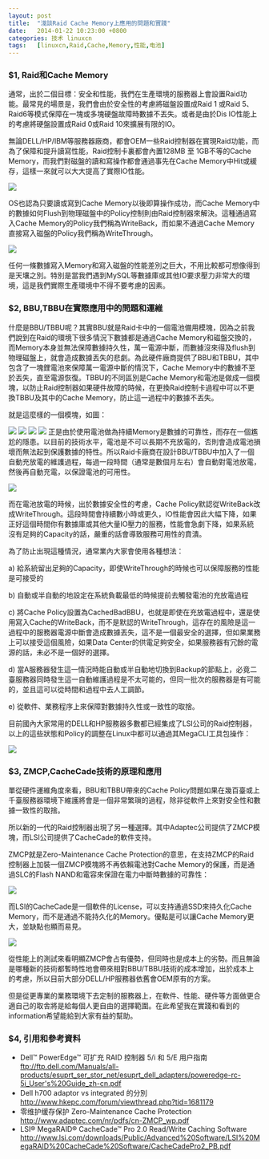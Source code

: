 ```yaml
---
layout: post
title:	"淺談Raid Cache Memory上應用的問題和實踐"
date:	2014-01-22 10:23:00 +0800 
categories:	技术 linuxcn 
tags:	[linuxcn,Raid,Cache,Memory,性能,电池]
---
```



### $1, Raid和Cache Memory


通常，出於二個目標：安全和性能，我們在生產環境的服務器上會設置Raid功能。最常見的場景是，我們會由於安全性的考慮將磁盤設置成Raid 1 或Raid 5、Raid6等模式保障在一塊或多塊硬盤故障時數據不丟失。或者是由於Dis IO性能上的考慮將硬盤設置成Raid 0或Raid 10來擴展有限的IO。


無論DELL/HP/IBM等服務器廠商，都會OEM一些Raid控制器在實現Raid功能，而為了保障和提升讀寫性能，Raid控制卡裏都會內置128MB 至 1GB不等的Cache Memory，而我們對磁盤的讀和寫操作都會通過事先在Cache Memory中Hit或緩存，這樣一來就可以大大提高了實際IO性能。


![](/Asserts/Images//attachment/album/201401/22/094816h6mveopi336pyie6.png)


OS也認為只要讀或寫到Cache Memory以後即算操作成功，而Cache Memory中的數據如何Flush到物理磁盤中的Policy控制則由Raid控制器來解決。這種通過寫入Cache Memory的Policy我們稱為WriteBack，而如果不通過Cache Memory直接寫入磁盤的Policy我們稱為WriteThrough。


![](/Asserts/Images//attachment/album/201401/22/094900u522whinoixbd2fh.png)


任何一條數據寫入Memory和寫入磁盤的性能差別之巨大，不用比較都可想像得到是天壤之別。特別是當我們遇到MySQL等數據庫或其他IO要求壓力非常大的環境，這是我們實際生產環境中不得不要考慮的因素。


### $2, BBU,TBBU在實際應用中的問題和運維


什麼是BBU/TBBU呢？其實BBU就是Raid卡中的一個電池備用模塊，因為之前我們說到在Raid的環境下很多情況下數據都是通過Cache Memory和磁盤交換的，而Memory本身並無法保障數據持久性，萬一電源中斷，而數據沒來得及flush到物理磁盤上，就會造成數據丟失的悲劇。為此硬件廠商提供了BBU和TBBU，其中包含了一塊鋰電池來保障萬一電源中斷的情況下，Cache Memory中的數據不至於丟失，直至電源恢復。TBBU的不同區別是Cache Memory和電池是做成一個模塊，以防止Raid控制器如果硬件故障的時候，在更換Raid控制卡過程中可以不更換TBBU及其中的Cache Memory，防止這一過程中的數據不丟失。


就是這麼樣的一個模塊，如圖：


![](/Asserts/Images//attachment/album/201401/22/094954qfibmrzwfgsvrzzh.jpg) ![](/Asserts/Images//attachment/album/201401/22/095014fr3tlrrrga6lh465.jpg) ![](/Asserts/Images//attachment/album/201401/22/0950307t5o75wsfqmghcsl.jpg) ![](/Asserts/Images//attachment/album/201401/22/095051l87qq0m1ylv1bqzz.jpg) 正是由於使用電池做為持續Memory是數據的可靠性，而存在一個尷尬的隱患。以目前的技術水平，電池是不可以長期不充放電的，否則會造成電池損壞而無法起到保護數據的特性。所以Raid卡廠商在設計BBU/TBBU中加入了一個自動充放電的維護過程，每過一段時間（通常是數個月左右）會自動對電池放電，然後再自動充電，以保證電池的可用性。


![](/Asserts/Images//attachment/album/201401/22/095148zptihiic8t8hctcv.png)


而在電池放電的時候，出於數據安全性的考慮，Cache Policy默認從WriteBack改成WriteThrough。這段時間會持續數小時或更久，IO性能會因此大幅下降，如果正好這個時間你有數據庫或其他大量IO壓力的服務，性能會急劇下降，如果系統沒有足夠的Capacity的話，嚴重的話會導致服務可用性的賁潰。


為了防止出現這種情況，通常業內大家會使用各種想法：


a) 給系統留出足夠的Capacity，即使WriteThrough的時候也可以保障服務的性能是可接受的


b) 自動或半自動的地設定在系統負載最低的時候提前去觸發電池的充放電過程


c) 將Cache Policy設置為CachedBadBBU，也就是即使在充放電過程中，還是使用寫入Cache的WriteBack，而不是默認的WriteThrough，這存在的風險是這一過程中的服務器電源中斷會造成數據丟失，這不是一個最安全的選擇，但如果業務上可以接受這個風險，如果Data Center的供電足夠安全，如果服務器有冗餘的電源的話，未必不是一個好的選擇。


d) 當A服務器發生這一情況時能自動或半自動地切換到Backup的節點上，必竟二臺服務器同時發生這一自動維護過程是不太可能的，但同一批次的服務器是有可能的，並且這可以從時間和過程中去人工調節。


e) 從軟件、業務程序上來保障對數據持久性或一致性的取捨。


 


目前國內大家常用的DELL和HP服務器多數都已經集成了LSI公司的Raid控制器，以上的這些狀態和Policy的調整在Linux中都可以通過其MegaCLI工具包操作：


![](/Asserts/Images//attachment/album/201401/22/095225znalkapp69cgpkvz.png)


### $3, ZMCP,CacheCade技術的原理和應用


單從硬件運維角度來看，BBU和TBBU帶來的Cache Policy問題如果在幾百臺或上千臺服務器環境下維護將會是一個非常繁瑣的過程，除非從軟件上來對安全性和數據一致性的取捨。


所以新的一代的Raid控制器出現了另一種選擇。其中Adaptec公司提供了ZMCP模塊，而LSI公司提供了CacheCade的軟件支持。


ZMCP就是Zero-Maintenance Cache Protection的意思，在支持ZMCP的Raid控制器上加裝一個ZMCP模塊將不再依賴電池對Cache Memory的保護，而是通過SLC的Flash NAND和電容來保證在電力中斷時數據的可靠性：


![](/Asserts/Images//attachment/album/201401/22/095351lx9lis9ljl9cicxq.png)


而LSI的CacheCade是一個軟件的License，可以支持通過SSD來持久化Cache Memory，而不是通過不能持久化的Memory。優點是可以讓Cache Memory更大，並缺點也顯而易見。


![](/Asserts/Images//attachment/album/201401/22/095441zqbi66sr0dzpx7s7.png)


從性能上的測試來看明顯ZMCP會占有優勢，但同時也是成本上的劣勢。而且無論是哪種新的技術都暫時性地會帶來相對BBU/TBBU技術的成本增加，出於成本上的考慮，所以目前大部分DELL/HP服務器依舊會OEM原有的方案。


但是從更專業的業務環境下去定制的服務器上，在軟件、性能、硬件等方面做更合適自己的取舎將是給每個人更自由的選擇範圍。在此希望我在實踐和看到的information希望能給到大家有益的幫助。


### $4, 引用和參考資料


* Dell™ PowerEdge™ 可扩充 RAID 控制器 5/i 和 5/E 用户指南  
<ftp://ftp.dell.com/Manuals/all-products/esuprt_ser_stor_net/esuprt_dell_adapters/poweredge-rc-5i_User's%20Guide_zh-cn.pdf>
* Dell h700 adaptor vs integrated 的分別  
<http://www.hkepc.com/forum/viewthread.php?tid=1681179>
* 零维护缓存保护 Zero-Maintenance Cache Protection  
<http://www.adaptec.com/nr/pdfs/cn-ZMCP_wp.pdf>
* LSI® MegaRAID® CacheCade™ Pro 2.0 Read/Write Caching Software  
<http://www.lsi.com/downloads/Public/Advanced%20Software/LSI%20MegaRAID%20CacheCade%20Software/CacheCadePro2_PB.pdf>
